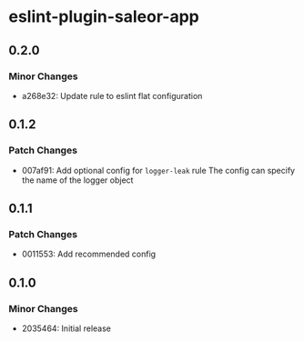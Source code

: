 # eslint-plugin-saleor-app

## 0.2.0

### Minor Changes

- a268e32: Update rule to eslint flat configuration

## 0.1.2

### Patch Changes

- 007af91: Add optional config for `logger-leak` rule
  The config can specify the name of the logger object

## 0.1.1

### Patch Changes

- 0011553: Add recommended config

## 0.1.0

### Minor Changes

- 2035464: Initial release
